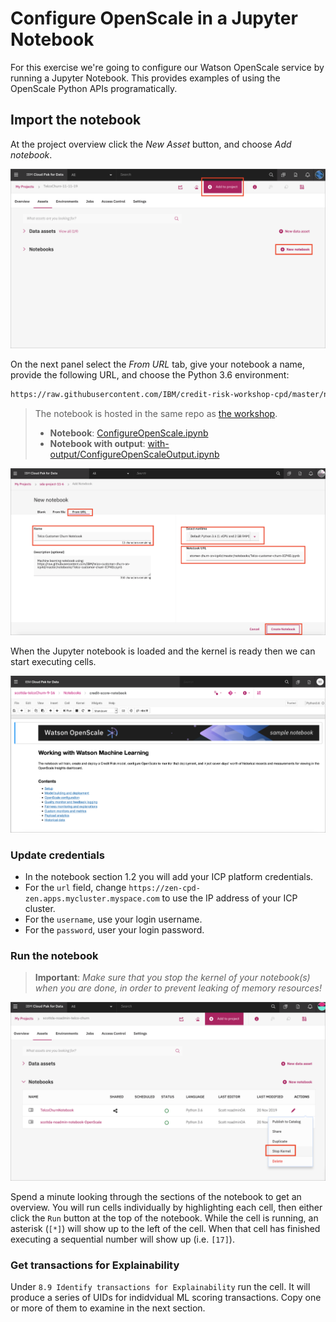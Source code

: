 # Configure OpenScale in a Jupyter Notebook

For this exercise we're going to configure our Watson OpenScale service by running a Jupyter Notebook. This provides examples of using the OpenScale Python APIs programatically.

## Import the notebook

At the project overview click the *New Asset* button, and choose *Add notebook*.

![Add a new asset](../.gitbook/assets/images/wml/wml-add-asset.png)

On the next panel select the *From URL* tab, give your notebook a name, provide the following URL, and choose the Python 3.6 environment:

```bash
https://raw.githubusercontent.com/IBM/credit-risk-workshop-cpd/master/notebooks/ConfigureOpenScale.ipynb
```

> The notebook is hosted in the same repo as [the workshop](https://github.com/IBM/credit-risk-workshop-cpd).
>
> * **Notebook**: [ConfigureOpenScale.ipynb](https://github.com/IBM/credit-risk-workshop-cpd/blob/master/notebooks/ConfigureOpenScale.ipynb)
> * **Notebook with output**: [with-output/ConfigureOpenScaleOutput.ipynb](https://github.com/IBM/credit-risk-workshop-cpd/blob/master/notebooks/with-output/ConfigureOpenScaleOutput.ipynb)

![Add notebook name and URL](../.gitbook/assets/images/wml/wml-add-name-and-url.png)

When the Jupyter notebook is loaded and the kernel is ready then we can start executing cells.

![Notebook loaded](../.gitbook/assets/images/openscale/openscale-notebook.png)

### Update credentials

* In the notebook section 1.2 you will add your ICP platform credentials.
* For the `url` field, change `https://zen-cpd-zen.apps.mycluster.myspace.com` to use the IP address of your ICP cluster.
* For the `username`, use your login username.
* For the `password`, user your login password.

### Run the notebook

> **Important**: *Make sure that you stop the kernel of your notebook(s) when you are done, in order to prevent leaking of memory resources!*

![Stop kernel](../.gitbook/assets/images/wml/wml-jupyter-stop-kernel.png)

Spend a minute looking through the sections of the notebook to get an overview. You will run cells individually by highlighting each cell, then either click the `Run` button at the top of the notebook. While the cell is running, an asterisk (`[*]`) will show up to the left of the cell. When that cell has finished executing a sequential number will show up (i.e. `[17]`).

### Get transactions for Explainability

Under `8.9 Identify transactions for Explainability` run the cell. It will produce a series of UIDs for indidvidual ML scoring transactions. Copy one or more of them to examine in the next section.
